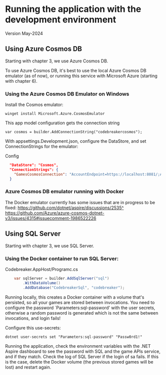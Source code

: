 # Running the application with the development environment

Version May-2024

## Using Azure Cosmos DB

Starting with chapter 3, we use Azure Cosmos DB.

To use Azure Cosmos DB, it's best to use the local Azure Cosmos DB emulator (as of now), or running this service with Microsoft Azure (starting with chapter 6).

### Using the Azure Cosmos DB Emulator on Windows

Install the Cosmos emulator: 

`winget install Microsoft.Azure.CosmosEmulator` 

This app model configuration gets the connection string 

    var cosmos = builder.AddConnectionString("codebreakercosmos");

With appsettings.Development.json, configure the DataStore, and set ConnectionStrings for the emulator:

Config

```json
  "DataStore": "Cosmos",
  "ConnectionStrings": {
    "GamesCosmosConnection": "AccountEndpoint=https://localhost:8081/;AccountKey=C2y6yDjf5/R+ob0N8A7Cgv30VRDJIWEHLM+4QDU5DE2nQ9nDuVTqobD4b8mGGyPMbIZnqyMsEcaGQy67XIw/Jw==;"
  }
```

### Azure Cosmos DB emulator running with Docker    

The Docker emulator currently has some issues that are in progress to be fixed:
https://github.com/dotnet/aspire/discussions/2535^
https://github.com/Azure/azure-cosmos-dotnet-v3/issues/4315#issuecomment-1986522226

## Using SQL Server

Starting with chapter 3, we use SQL Server.

### Using the Docker container to run SQL Server:

Codebreaker.AppHost/Programc.cs
```csharp
    var sqlServer = builder.AddSqlServer("sql")
        .WithDataVolume()
        .AddDatabase("CodebreakerSql", "codebreaker");
```

Running locally, this creates a Docker container with a volume that's persisted, so all your games are stored between invocations. You need to configure the password `Parameters:sql-password' with the user secrets, otherwise a random password is generated which is not the same between invocations, and login fails!

Configure this use-secrets:

`dotnet user-secrets set "Parameters:sql-password" "Passw0rd1!"`

Running the application, check the environment variables with the .NET Aspire dashboard to see the password with SQL and the game APIs service, and if they match. Check the log of SQL Server if the login of sa fails. If this is the case, delete the Docker volume (the previous stored games will be lost) and restart again.
